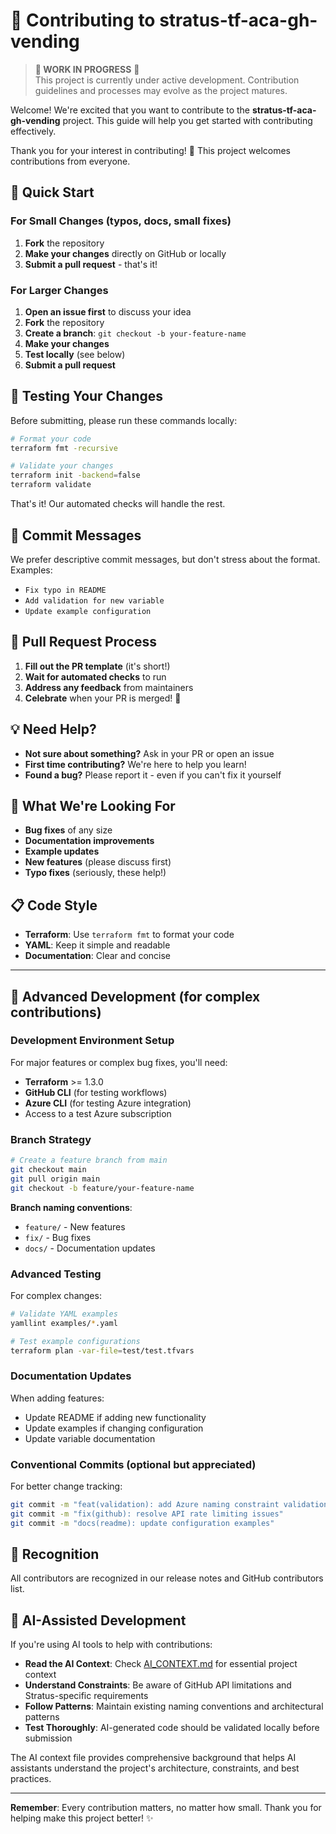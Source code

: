 # 🤝 **Contributing to stratus-tf-aca-gh-vending**

> **🚧 WORK IN PROGRESS** 🚧  
> This project is currently under active development. Contribution guidelines and processes may evolve as the project matures.

Welcome! We're excited that you want to contribute to the **stratus-tf-aca-gh-vending** project. This guide will help you get started with contributing effectively.

Thank you for your interest in contributing! 🎉 This project welcomes contributions from everyone.

## 🚀 **Quick Start**

### **For Small Changes** (typos, docs, small fixes)
1. **Fork** the repository
2. **Make your changes** directly on GitHub or locally
3. **Submit a pull request** - that's it!

### **For Larger Changes**
1. **Open an issue first** to discuss your idea
2. **Fork** the repository  
3. **Create a branch**: `git checkout -b your-feature-name`
4. **Make your changes**
5. **Test locally** (see below)
6. **Submit a pull request**

## 🧪 **Testing Your Changes**

Before submitting, please run these commands locally:

```bash
# Format your code
terraform fmt -recursive

# Validate your changes
terraform init -backend=false
terraform validate
```

That's it! Our automated checks will handle the rest.

## 📝 **Commit Messages**

We prefer descriptive commit messages, but don't stress about the format. Examples:
- `Fix typo in README`
- `Add validation for new variable`
- `Update example configuration`

## 🤝 **Pull Request Process**

1. **Fill out the PR template** (it's short!)
2. **Wait for automated checks** to run
3. **Address any feedback** from maintainers
4. **Celebrate** when your PR is merged! 🎉

## 💡 **Need Help?**

- **Not sure about something?** Ask in your PR or open an issue
- **First time contributing?** We're here to help you learn!
- **Found a bug?** Please report it - even if you can't fix it yourself

## 🎯 **What We're Looking For**

- **Bug fixes** of any size
- **Documentation improvements** 
- **Example updates**
- **New features** (please discuss first)
- **Typo fixes** (seriously, these help!)

## 📋 **Code Style**

- **Terraform**: Use `terraform fmt` to format your code
- **YAML**: Keep it simple and readable
- **Documentation**: Clear and concise

---

## 🔧 **Advanced Development** (for complex contributions)

### **Development Environment Setup**

For major features or complex bug fixes, you'll need:

- **Terraform** >= 1.3.0
- **GitHub CLI** (for testing workflows)
- **Azure CLI** (for testing Azure integration)
- Access to a test Azure subscription

### **Branch Strategy**

```bash
# Create a feature branch from main
git checkout main
git pull origin main
git checkout -b feature/your-feature-name
```

**Branch naming conventions**:
- `feature/` - New features
- `fix/` - Bug fixes
- `docs/` - Documentation updates

### **Advanced Testing**

For complex changes:

```bash
# Validate YAML examples
yamllint examples/*.yaml

# Test example configurations
terraform plan -var-file=test/test.tfvars
```

### **Documentation Updates**

When adding features:
- Update README if adding new functionality
- Update examples if changing configuration
- Update variable documentation

### **Conventional Commits** (optional but appreciated)

For better change tracking:
```bash
git commit -m "feat(validation): add Azure naming constraint validation"
git commit -m "fix(github): resolve API rate limiting issues"
git commit -m "docs(readme): update configuration examples"
```

## 🙏 **Recognition**

All contributors are recognized in our release notes and GitHub contributors list.

## 🤖 **AI-Assisted Development**

If you're using AI tools to help with contributions:

- **Read the AI Context**: Check [AI_CONTEXT.md](AI_CONTEXT.md) for essential project context
- **Understand Constraints**: Be aware of GitHub API limitations and Stratus-specific requirements
- **Follow Patterns**: Maintain existing naming conventions and architectural patterns
- **Test Thoroughly**: AI-generated code should be validated locally before submission

The AI context file provides comprehensive background that helps AI assistants understand the project's architecture, constraints, and best practices.

---

**Remember**: Every contribution matters, no matter how small. Thank you for helping make this project better! ✨ 